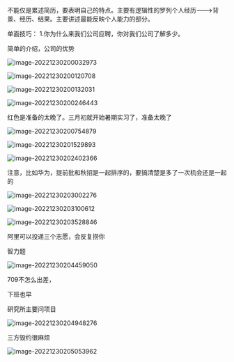 不能仅是累述简历，要表明自己的特点。主要有逻辑性的罗列个人经历--->背景、经历、结果。主要讲述最能反映个人能力的部分。



单面技巧：
1.你为什么来我们公司应聘，你对我们公司了解多少。

简单的介绍，公司的优势





![image-20221230200032973](E:\MarkDown\picture\image-20221230200032973.png)

![image-20221230200120708](E:\MarkDown\picture\image-20221230200120708.png)

![image-20221230200132031](E:\MarkDown\picture\image-20221230200132031.png)



![image-20221230200246443](E:\MarkDown\picture\image-20221230200246443.png)



红色是准备的太晚了。三月初就开始暑期实习了，准备太晚了

![image-20221230200754879](E:\MarkDown\picture\image-20221230200754879.png)

![image-20221230201529893](E:\MarkDown\picture\image-20221230201529893.png)



![image-20221230202402366](E:\MarkDown\picture\image-20221230202402366.png)



注意，比如华为，提前批和秋招是一起排序的，要搞清楚是多了一次机会还是一起的

![image-20221230203002276](E:\MarkDown\picture\image-20221230203002276.png)

![image-20221230203100612](E:\MarkDown\picture\image-20221230203100612.png)



![image-20221230203528846](E:\MarkDown\picture\image-20221230203528846.png)

阿里可以投递三个志愿，会反复捞你

智力题



![image-20221230204459050](E:\MarkDown\picture\image-20221230204459050.png)

709不怎么出差，

下班也早

研究所主要问项目



![image-20221230204948276](E:\MarkDown\picture\image-20221230204948276.png)

三方毁约很麻烦



![image-20221230205053962](E:\MarkDown\picture\image-20221230205053962.png)
